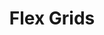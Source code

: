 ---
# Feel free to add content and custom Front Matter to this file.
# To modify the layout, see https://jekyllrb.com/docs/themes/#overriding-theme-defaults

pageID: flexGrid
category: "Flex Grid"
title: Flex Grids
description: Flexbox grids are disabled by default, but can be enabled in your Hydrogen configuration file. Flexbox grids are generated by specifying a couple options on the wrapper (<code>data-h2-flex-grid</code>) and then defining how each child should be distributed within the column setup.
syntax: 
  - data-h2-flex-grid="MEDIA(ALIGNMENT, EXPANSION, GRID-PADDING, GUTTER)"
notes:
options:
  - title: MEDIA
    type: media
    content:
  - title: ALIGNMENT
    type: custom
    content: "<pre>
      normal\n
      top\n
      middle\n
      bottom\n
      stretch
    </pre>"
  - title: EXPANSION
    type: custom
    content: "<pre>
      contained\n
      expanded
    </pre>"
  - title: GRID-PADDING
    type: custom
    content: "<pre>
      flush\n
      padded
    </pre>"
  - title: GUTTER
    type: whitespace
    content:
examples:
  - <div data-h2-flex-grid='b(top, expanded, flush, m)'>
      <div data-h2-flex-item='b(1of3)'>
        <div data-h2-bg-color='b(theme-1)' data-h2-padding='b(all, l)'></div>
      </div>
      <div data-h2-flex-item='b(1of3)'>
        <div data-h2-bg-color='b(theme-1)' data-h2-padding='b(all, l)'></div>
      </div>
      <div data-h2-flex-item='b(1of3)'>
        <div data-h2-bg-color='b(theme-1)' data-h2-padding='b(all, l)'></div>
      </div>
      <div data-h2-flex-item='b(1of2) m(1of8)'>
        <div data-h2-bg-color='b(theme-2)' data-h2-padding='b(all, l)'></div>
      </div>
      <div data-h2-flex-item='b(1of2) m(1of8)'>
        <div data-h2-bg-color='b(theme-2)' data-h2-padding='b(all, l)'></div>
      </div>
      <div data-h2-flex-item='b(1of2) m(1of8)'>
        <div data-h2-bg-color='b(theme-2)' data-h2-padding='b(all, l)'></div>
      </div>
      <div data-h2-flex-item='b(1of2) m(1of8)'>
        <div data-h2-bg-color='b(theme-2)' data-h2-padding='b(all, l)'></div>
      </div>
      <div data-h2-flex-item='b(1of2) m(1of8)'>
        <div data-h2-bg-color='b(theme-2)' data-h2-padding='b(all, l)'></div>
      </div>
      <div data-h2-flex-item='b(1of2) m(1of8)'>
        <div data-h2-bg-color='b(theme-2)' data-h2-padding='b(all, l)'></div>
      </div>
      <div data-h2-flex-item='b(1of2) m(1of8)'>
        <div data-h2-bg-color='b(theme-2)' data-h2-padding='b(all, l)'></div>
      </div>
      <div data-h2-flex-item='b(1of2) m(1of8)'>
        <div data-h2-bg-color='b(theme-2)' data-h2-padding='b(all, l)'></div>
      </div>
    </div>
---